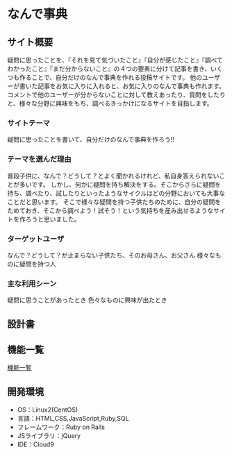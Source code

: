 # なんで事典

## サイト概要
疑問に思ったことを、『それを見て気づいたこと』『自分が感じたこと』『調べてわかったこと』『まだ分からないこと』の４つの要素に分けて記事を書き、いくつも作ることで、自分だけのなんで事典を作れる投稿サイトです。
他のユーザーが書いた記事をお気に入りに入れると、お気に入りのなんで事典も作れます。コメントで他のユーザーが分からないことに対して教えあったり、質問をしたりと、様々な分野に興味をもち、調べるきっかけになるサイトを目指します。

### サイトテーマ
疑問に思ったことを書いて、自分だけのなんで事典を作ろう!!

### テーマを選んだ理由
普段子供に、なんで？どうして？とよく聞かれるけれど、私自身答えられないことが多いです。
しかし、何かに疑問を持ち解決をする。そこからさらに疑問を持ち、調べたり、試したりといったようなサイクルはどの分野においても大事なことだと思います。
そこで様々な疑問を持つ子供たちのために、自分の疑問をためておき、そこから調べよう！試そう！という気持ちを産み出せるようなサイトを作ろうと思いました。

### ターゲットユーザ
なんで？どうして？が止まらない子供たち、そのお母さん、お父さん
様々なものに疑問を持つ人

### 主な利用シーン
疑問に思うことがあったとき
色々なものに興味が出たとき

## 設計書

## 機能一覧
[機能一覧](https://docs.google.com/spreadsheets/d/1NqfZ9fBHGRX3eVofbYI3WX2X0Xn-7qJKsv7pPPyr5FU/edit#gid=0)

## 開発環境
- OS：Linux2(CentOS)
- 言語：HTML,CSS,JavaScript,Ruby,SQL
- フレームワーク：Ruby on Rails
- JSライブラリ：jQuery
- IDE：Cloud9
